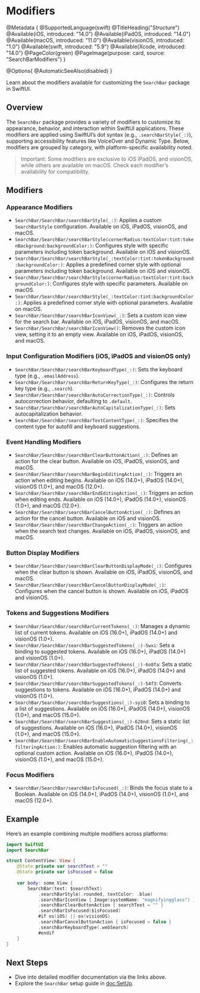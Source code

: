 # Modifiers

@Metadata {
    @SupportedLanguage(swift)
    @TitleHeading("Structure")
    @Available(iOS, introduced: "14.0")
    @Available(iPadOS, introduced: "14.0")
    @Available(macOS, introduced: "11.0")
    @Available(visionOS, introduced: "1.0")
    @Available(swift, introduced: "5.9")
    @Available(Xcode, introduced: "14.0")
    @PageColor(green)
    @PageImage(purpose: card, source: "SearchBarModifiers")
}

@Options{
    @AutomaticSeeAlso(disabled)
}

Learn about the modifiers available for customizing the `SearchBar` package in SwiftUI.

## Overview

The `SearchBar` package provides a variety of modifiers to customize its appearance, behavior, and interaction within SwiftUI applications. These modifiers are applied using SwiftUI’s dot syntax (e.g., `.searchBarStyle(_:)`), supporting accessibility features like VoiceOver and Dynamic Type. Below, modifiers are grouped by category, with platform-specific availability noted.

> Important: Some modifiers are exclusive to iOS iPadOS, and visionOS, while others are available on macOS. Check each modifier’s availability for compatibility.

## Modifiers

### Appearance Modifiers
- ``SearchBar/SearchBar/searchBarStyle(_:)``: Applies a custom `SearchBarStyle` configuration. Available on iOS, iPadOS, visionOS, and macOS.
- ``SearchBar/SearchBar/searchBarStyle(cornerRadius:textColor:tint:tokenBackground:backgroundColor:)``: Configures style with specific parameters including token background. Available on iOS and visionOS.
- ``SearchBar/SearchBar/searchBarStyle(_:textColor:tint:tokenBackground:backgroundColor:)``: Applies a predefined corner style with optional parameters including token background. Available on iOS and visionOS.
- ``SearchBar/SearchBar/searchBarStyle(cornerRadius:textColor:tint:backgroundColor:)``: Configures style with specific parameters. Available on macOS.
- ``SearchBar/SearchBar/searchBarStyle(_:textColor:tint:backgroundColor:)``: Applies a predefined corner style with optional parameters. Available on macOS.
- ``SearchBar/SearchBar/searchBarIconView(_:)``: Sets a custom icon view for the search bar. Available on iOS, iPadOS, visionOS, and macOS.
- ``SearchBar/SearchBar/searchBarIconView()``: Removes the custom icon view, setting it to an empty view. Available on iOS, iPadOS, visionOS, and macOS.

### Input Configuration Modifiers (iOS, iPadOS and visionOS only)
- ``SearchBar/SearchBar/searchBarKeyboardType(_:)``: Sets the keyboard type (e.g., `.emailAddress`).
- ``SearchBar/SearchBar/searchBarReturnKeyType(_:)``: Configures the return key type (e.g., `.search`).
- ``SearchBar/SearchBar/searchBarAutoCorrectionType(_:)``: Controls autocorrection behavior, defaulting to `.default`.
- ``SearchBar/SearchBar/searchBarAutoCapitalizationType(_:)``: Sets autocapitalization behavior.
- ``SearchBar/SearchBar/searchBarTextContentType(_:)``: Specifies the content type for autofill and keyboard suggestions.

### Event Handling Modifiers
- ``SearchBar/SearchBar/searchBarClearButtonAction(_:)``: Defines an action for the clear button. Available on iOS, iPadOS, visionOS, and macOS.
- ``SearchBar/SearchBar/searchBarBeginEditingAction(_:)``: Triggers an action when editing begins. Available on iOS (14.0+), iPadOS (14.0+), visionOS (1.0+), and macOS (12.0+).
- ``SearchBar/SearchBar/searchBarEndEditingAction(_:)``: Triggers an action when editing ends. Available on iOS (14.0+), iPadOS (14.0+), visionOS (1.0+), and macOS (12.0+).
- ``SearchBar/SearchBar/searchBarCancelButtonAction(_:)``: Defines an action for the cancel button. Available on iOS and visionOS.
- ``SearchBar/SearchBar/searchBarChangeAction(_:)``: Triggers an action when the search text changes. Available on iOS, iPadOS, visionOS, and macOS.

### Button Display Modifiers
- ``SearchBar/SearchBar/searchBarClearButtonDisplayMode(_:)``: Configures when the clear button is shown. Available on iOS, iPadOS, visionOS, and macOS.
- ``SearchBar/SearchBar/searchBarCancelButtonDisplayMode(_:)``: Configures when the cancel button is shown. Available on iOS, iPadOS and visionOS.

### Tokens and Suggestions Modifiers
- ``SearchBar/SearchBar/searchBarCurrentTokens(_:)``: Manages a dynamic list of current tokens. Available on iOS (16.0+), iPadOS (14.0+) and visionOS (1.0+).
- ``SearchBar/SearchBar/searchBarSuggestedTokens(_:)-5wxi``: Sets a binding to suggested tokens. Available on iOS (16.0+), iPadOS (14.0+) and visionOS (1.0+).
- ``SearchBar/SearchBar/searchBarSuggestedTokens(_:)-6o8fa``: Sets a static list of suggested tokens. Available on iOS (16.0+), iPadOS (14.0+) and visionOS (1.0+).
- ``SearchBar/SearchBar/searchBarSuggestedTokens(_:)-54f3``: Converts suggestions to tokens. Available on iOS (16.0+), iPadOS (14.0+) and visionOS (1.0+).
- ``SearchBar/SearchBar/searchBarSuggestions(_:)-syi0``: Sets a binding to a list of suggestions. Available on iOS (16.0+), iPadOS (14.0+), visionOS (1.0+), and macOS (15.0+).
- ``SearchBar/SearchBar/searchBarSuggestions(_:)-620nd``: Sets a static list of suggestions. Available on iOS (16.0+), iPadOS (14.0+), visionOS (1.0+), and macOS (15.0+).
- ``SearchBar/SearchBar/searchBarEnableAutomaticSuggestionsFiltering(_:filteringAction:)``: Enables automatic suggestion filtering with an optional custom action. Available on iOS (16.0+), iPadOS (14.0+), visionOS (1.0+), and macOS (15.0+).

### Focus Modifiers
- ``SearchBar/SearchBar/searchBarIsFocused(_:)``: Binds the focus state to a Boolean. Available on iOS (14.0+), iPadOS (14.0+), visionOS (1.0+), and macOS (12.0+).

## Example

Here’s an example combining multiple modifiers across platforms:

```swift
import SwiftUI
import SearchBar

struct ContentView: View {
    @State private var searchText = ""
    @State private var isFocused = false
    
    var body: some View {
        SearchBar(text: $searchText)
            .searchBarStyle(.rounded, textColor: .blue)
            .searchBarIconView { Image(systemName: "magnifyingglass") }
            .searchBarClearButtonAction { searchText = "" }
            .searchBarIsFocused($isFocused)
            #if os(iOS) || os(visionOS)
            .searchBarCancelButtonAction { isFocused = false }
            .searchBarKeyboardType(.webSearch)
            #endif
    }
}
```

## Next Steps

- Dive into detailed modifier documentation via the links above.
- Explore the `SearchBar` setup guide in <doc:SetUp>.
